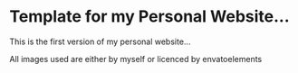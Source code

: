 # Template for my Personal Website...

This is the first version of my personal website...



All images used are either by myself or licenced by envatoelements
